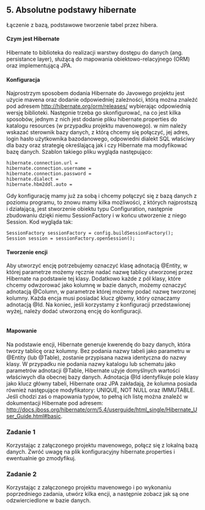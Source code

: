 ## 5. Absolutne podstawy hibernate

Łączenie z bazą, podstawowe tworzenie tabel przez hibera.

#### Czym jest Hibernate

Hibernate to biblioteka do realizacji warstwy dostępu do danych (ang. persistance layer), służącą do mapowania obiektowo-relacyjnego (ORM) oraz implementującą JPA.

#### Konfiguracja

Najprostrzym sposobem dodania Hibernate do Javowego projektu jest użycie mavena oraz dodanie odpowiedniej zależności, którą można znaleźć pod adresem http://hibernate.org/orm/releases/ wybierając odpowiednią wersję biblioteki.
Następnie trzeba go skonfigurować, na co jest kilka sposobów, jednym z nich jest dodanie pliku hibernate.properties do katalogu resources (w przypadku projektu mavenowego). w nim należy wskazać sterownik bazy danych, z którą chcemy się połączyć, jej adres, login hasło użytkownika bazodanowego, odpowiedni dialekt SQL właściwy dla bazy oraz strategię określającą jak i czy Hibernate ma modyfikować bazę danych. Szablon takiego pliku wygląda następująco:

```hibernate.connection.driver_class = 
hibernate.connection.url = 
hibernate.connection.username = 
hibernate.connection.password = 
hibernate.dialect =
hibernate.hbm2ddl.auto = 
```
Gdy konfigurację mamy już za sobą i chcemy połączyć się z bazą danych z poziomu programu, to znowu mamy kilka możliwości, z których najprostszą i działającą, jest stworzenie obiektu typu Configuration, następnie zbudowaniu dzięki niemu SessionFactory i w końcu utworzenie z niego Session. Kod wygląda tak:

```Configuration config = new Configuration();
SessionFactory sessionFactory = config.buildSessionFactory();
Session session = sessionFactory.openSession();
```

#### Tworzenie encji

Aby utworzyć encję potrzebujemy oznaczyć klasę adnotacją @Entity, w której parametrze możemy ręcznie nadać nazwę tablicy utworzonej przez Hibernate na podstawie tej klasy. Dodatkowo każde z pól klasy, które chcemy odwzorować jako kolumnę w bazie danych, możemy oznaczyć adnotacją @Column, w parametrze której możemy podać nazwę tworzonej kolumny. Każda encja musi posiadać klucz główny, który oznaczamy adnotacją @Id. Na koniec, jeśli korzystamy z konfiguracji przedstawionej wyżej, należy dodać utworzoną encję do konfiguracji.

```config.addAnnotatedClass(EncjaOsoba.class);
```

#### Mapowanie

Na podstawie encji, Hibernate generuje kwerendę do bazy danych, która tworzy tablicę oraz kolumny. Bez podania nazwy tabeli jako parametru w @Entity (lub @Table), zostanie przypisana nazwa identyczna do nazwy klasy. W przypadku nie podania nazwy katalogu lub schematu jako parametrów adnotacji @Table, Hibernate użyje domyślnych wartości właściwych dla obecnej bazy danych. Adnotacja @Id identyfikuje pole klasy jako klucz główny tabeli, Hibernate oraz JPA zakładają, że kolumna posiada również następujące modyfikatory: UNIQUE, NOT NULL oraz IMMUTABLE. Jeśli chodzi zaś o mapowania typów, to pełną ich listę można znaleźć w dokumentacji Hibernate pod adresem: http://docs.jboss.org/hibernate/orm/5.4/userguide/html_single/Hibernate_User_Guide.html#basic.

### Zadanie 1

Korzystając z załączonego projektu mavenowego, połącz się z lokalną bazą danych. Zwróć uwagę na plik konfiguracyjny hibernate.properties i ewentualnie go zmodyfikuj.

### Zadanie 2

Korzystając z załączonego projektu mavenowego i po wykonaniu poprzedniego zadania, utwórz kilka encji, a następnie zobacz jak są one odzwierciedlone w bazie danych.
